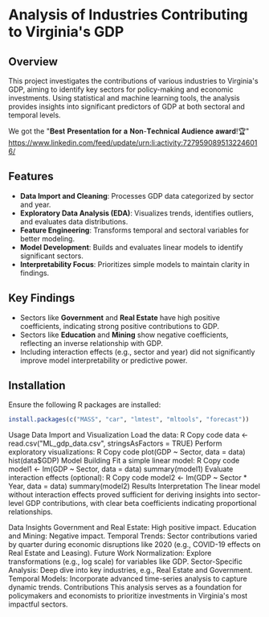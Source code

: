 # Analysis of Industries Contributing to Virginia's GDP

## Overview
This project investigates the contributions of various industries to Virginia's GDP, aiming to identify key sectors for policy-making and economic investments. Using statistical and machine learning tools, the analysis provides insights into significant predictors of GDP at both sectoral and temporal levels.

We got the "𝐁𝐞𝐬𝐭 𝐏𝐫𝐞𝐬𝐞𝐧𝐭𝐚𝐭𝐢𝐨𝐧 𝐟𝐨𝐫 𝐚 𝐍𝐨𝐧-𝐓𝐞𝐜𝐡𝐧𝐢𝐜𝐚𝐥 𝐀𝐮𝐝𝐢𝐞𝐧𝐜𝐞 𝐚𝐰𝐚𝐫𝐝!🏆"
https://www.linkedin.com/feed/update/urn:li:activity:7279590895132246016/

## Features
- **Data Import and Cleaning**: Processes GDP data categorized by sector and year.
- **Exploratory Data Analysis (EDA)**: Visualizes trends, identifies outliers, and evaluates data distributions.
- **Feature Engineering**: Transforms temporal and sectoral variables for better modeling.
- **Model Development**: Builds and evaluates linear models to identify significant sectors.
- **Interpretability Focus**: Prioritizes simple models to maintain clarity in findings.

## Key Findings
- Sectors like **Government** and **Real Estate** have high positive coefficients, indicating strong positive contributions to GDP.
- Sectors like **Education** and **Mining** show negative coefficients, reflecting an inverse relationship with GDP.
- Including interaction effects (e.g., sector and year) did not significantly improve model interpretability or predictive power.

## Installation
Ensure the following R packages are installed:

```R
install.packages(c("MASS", "car", "lmtest", "mltools", "forecast"))
```

Usage
Data Import and Visualization
Load the data:
R
Copy code
data <- read.csv("ML_gdp_data.csv", stringsAsFactors = TRUE)
Perform exploratory visualizations:
R
Copy code
plot(GDP ~ Sector, data = data)
hist(data$GDP)
Model Building
Fit a simple linear model:
R
Copy code
model1 <- lm(GDP ~ Sector, data = data)
summary(model1)
Evaluate interaction effects (optional):
R
Copy code
model2 <- lm(GDP ~ Sector * Year, data = data)
summary(model2)
Results Interpretation
The linear model without interaction effects proved sufficient for deriving insights into sector-level GDP contributions, with clear beta coefficients indicating proportional relationships.

Data Insights
Government and Real Estate: High positive impact.
Education and Mining: Negative impact.
Temporal Trends: Sector contributions varied by quarter during economic disruptions like 2020 (e.g., COVID-19 effects on Real Estate and Leasing).
Future Work
Normalization: Explore transformations (e.g., log scale) for variables like GDP.
Sector-Specific Analysis: Deep dive into key industries, e.g., Real Estate and Government.
Temporal Models: Incorporate advanced time-series analysis to capture dynamic trends.
Contributions
This analysis serves as a foundation for policymakers and economists to prioritize investments in Virginia's most impactful sectors.

